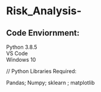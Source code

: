 # Risk_Analysis-

## Code Enviornment:

Python 3.8.5  
VS Code  
Windows 10  


//
Python Libraries Required:

Pandas; Numpy; sklearn ; matplotlib 
